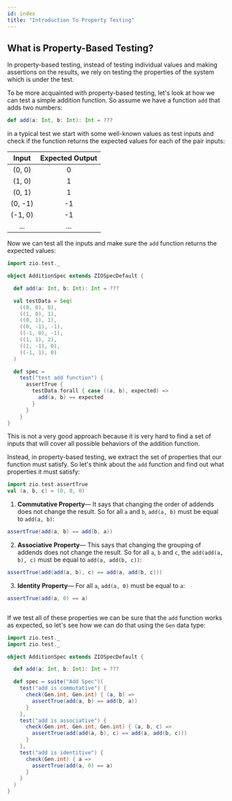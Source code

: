 ```yaml
---
id: index
title: "Introduction To Property Testing"
---
```


## What is Property-Based Testing?

In property-based testing, instead of testing individual values and making assertions on the results, we rely on testing the properties of the system which is under the test.

To be more acquainted with property-based testing, let's look at how we can test a simple addition function. So assume we have a function `add` that adds two numbers:

```scala mdoc:silent
def add(a: Int, b: Int): Int = ???
```

in a typical test we start with some well-known values as test inputs and check if the function returns the expected values for each of the pair inputs:


|   Input   |  Expected Output  |
|:---------:|:-----------------:|
|  (0, 0)   |         0         |
|  (1, 0)   |         1         |
|  (0, 1)   |         1         |
|  (0, -1)  |        -1         |
|  (-1, 0)  |        -1         |
|    ...    |        ...        |


Now we can test all the inputs and make sure the `add` function returns the expected values:

```scala mdoc:compile-only
import zio.test._

object AdditionSpec extends ZIOSpecDefault {

  def add(a: Int, b: Int): Int = ???

  val testData = Seq(
    ((0, 0), 0),
    ((1, 0), 1),
    ((0, 1), 1),
    ((0, -1), -1),
    ((-1, 0), -1),
    ((1, 1), 2),
    ((1, -1), 0),
    ((-1, 1), 0)
  )

  def spec =
    test("test add function") {
      assertTrue {
        testData.forall { case ((a, b), expected) =>
          add(a, b) == expected
        }
      }
    }
}
```

This is not a very good approach because it is very hard to find a set of inputs that will cover all possible behaviors of the addition function.

Instead, in property-based testing, we extract the set of properties that our function must satisfy. So let's think about the `add` function and find out what properties it must satisfy:

```scala mdoc:invisible
import zio.test.assertTrue
val (a, b, c) = (0, 0, 0)
```

1. **Commutative Property**— It says that changing the order of addends does not change the result. So for all `a` and `b`, `add(a, b)` must be equal to `add(a, b)`:

```scala mdoc:compile-only
assertTrue(add(a, b) == add(b, a))
```

2. **Associative Property**— This says that changing the grouping of addends does not change the result. So for all `a`, `b` and `c`, the `add(add(a, b), c)` must be equal to `add(a, add(b, c))`:

```scala mdoc:compile-only
assertTrue(add(add(a, b), c) == add(a, add(b, c)))
```

3. **Identity Property**— For all `a`, `add(a, 0)` must be equal to `a`:

```scala mdoc:compile-only
assertTrue(add(a, 0) == a)
```

```scala mdoc:invisible:reset

```

If we test all of these properties we can be sure that the `add` function works as expected, so let's see how we can do that using the `Gen` data type:

```scala mdoc:compile-only
import zio.test._
import zio.test._

object AdditionSpec extends ZIOSpecDefault {

  def add(a: Int, b: Int): Int = ???

  def spec = suite("Add Spec")(
    test("add is commutative") {
      check(Gen.int, Gen.int) { (a, b) =>
        assertTrue(add(a, b) == add(b, a))
      }
    },
    test("add is associative") {
      check(Gen.int, Gen.int, Gen.int) { (a, b, c) =>
        assertTrue(add(add(a, b), c) == add(a, add(b, c)))
      }
    },
    test("add is identitive") {
      check(Gen.int) { a =>
        assertTrue(add(a, 0) == a)
      }
    }
  )
}
```
